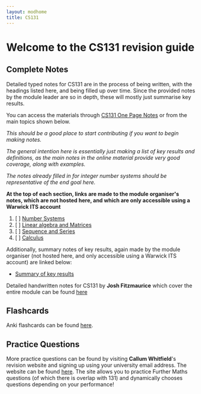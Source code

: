 ```yaml
---
layout: modhome
title: CS131
---
```


# Welcome to the CS131 revision guide



## Complete Notes

Detailed typed notes for CS131 are in the process of being written, with the headings listed here, and being filled up over time. Since the provided notes by the module leader are so in depth, these will mostly just summarise key results.

You can access the materials through [CS131 One Page Notes](opnotes) or from the main topics shown below.



*This should be a good place to start contributing if you want to begin making notes.*

*The general intention here is essentially just making a list of key results and definitions, as the main notes in the online material provide very good coverage, along with examples.*

*The notes already filled in for integer number systems should be representative of the end goal here.*



**At the top of each section, links are made to the module organiser's notes, which are not hosted here, and which are only accessible using a Warwick ITS account**

1. [ ] [Number Systems](part1.html)
2. [ ] [Linear algebra and Matrices](part2.html)
3. [ ] [Sequence and Series](part3.html)
4. [ ] [Calculus](part4.html)



Additionally, summary notes of key results, again made by the module organiser (not hosted here, and only accessible using a Warwick ITS account) are linked below:

- [Summary of key results](https://warwick.ac.uk/fac/sci/dcs/teaching/material/cs131/revision_summary.pdf)



Detailed handwritten notes for CS131 by **Josh Fitzmaurice** which cover the entire module can be found [here](./cs131-notes.pdf)

## Flashcards
Anki flashcards can be found [here](./CS131-ankideck.apkg).

## Practice Questions
More practice questions can be found by visiting **Callum Whitfield**'s revision website and signing up using your university email address. The website can be found [here](https://mathrevision.pythonanywhere.com). The site allows you to practice Further Maths questions (of which there is overlap with 131) and dynamically chooses questions depending on your performance!